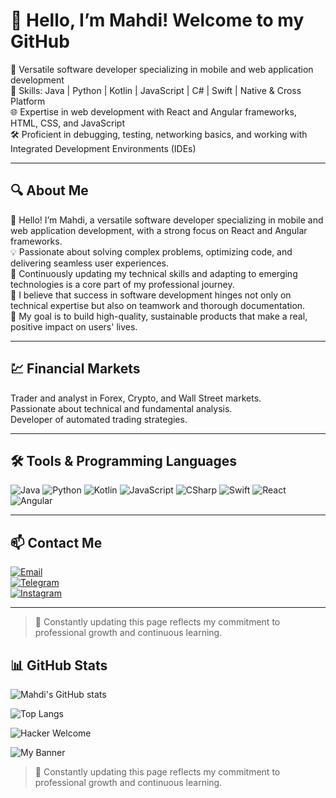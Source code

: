 # 👋 Hello, I’m Mahdi! Welcome to my GitHub

🎯 Versatile software developer specializing in mobile and web application development  
🔧 Skills: Java | Python | Kotlin | JavaScript | C# | Swift | Native & Cross Platform  
🌐 Expertise in web development with React and Angular frameworks, HTML, CSS, and JavaScript  
🛠️ Proficient in debugging, testing, networking basics, and working with Integrated Development Environments (IDEs)  

---

## 🔍 About Me

👋 Hello! I’m Mahdi, a versatile software developer specializing in mobile and web application development, with a strong focus on React and Angular frameworks.  
💡 Passionate about solving complex problems, optimizing code, and delivering seamless user experiences.  
🚀 Continuously updating my technical skills and adapting to emerging technologies is a core part of my professional journey.  
🤝 I believe that success in software development hinges not only on technical expertise but also on teamwork and thorough documentation.  
🎯 My goal is to build high-quality, sustainable products that make a real, positive impact on users' lives.

---

## 💹 Financial Markets

Trader and analyst in Forex, Crypto, and Wall Street markets.  
Passionate about technical and fundamental analysis.  
Developer of automated trading strategies.

---

## 🛠️ Tools & Programming Languages

![Java](https://img.shields.io/badge/-Java-007396?style=flat&logo=java&logoColor=white)
![Python](https://img.shields.io/badge/-Python-3776AB?style=flat&logo=python&logoColor=white)
![Kotlin](https://img.shields.io/badge/-Kotlin-0095D5?style=flat&logo=kotlin&logoColor=white)
![JavaScript](https://img.shields.io/badge/-JavaScript-F7DF1E?style=flat&logo=javascript&logoColor=black)
![CSharp](https://img.shields.io/badge/-C%23-239120?style=flat&logo=c-sharp&logoColor=white)
![Swift](https://img.shields.io/badge/-Swift-F05138?style=flat&logo=swift&logoColor=white)
![React](https://img.shields.io/badge/-React-20232A?style=flat&logo=react&logoColor=61DAFB)
![Angular](https://img.shields.io/badge/-Angular-DD0031?style=flat&logo=angular&logoColor=white)

---

## 📫 Contact Me

[![Email](https://img.shields.io/badge/Email-mahdinabavi187%40gmail.com-red?style=flat&logo=gmail)](mailto:mahdinabavi187@gmail.com)  
[![Telegram](https://img.shields.io/badge/Telegram-@mahdi7191-blue?style=flat&logo=telegram)](https://t.me/mahdi7191)  
[![Instagram](https://img.shields.io/badge/Instagram-mahdi7191n-purple?style=flat&logo=instagram)](https://instagram.com/mahdi7191n)

---

> 🧩 Constantly updating this page reflects my commitment to professional growth and continuous learning.

## 📊 GitHub Stats

![Mahdi's GitHub stats](https://github-readme-stats.vercel.app/api?username=Mahdi7191&show_icons=true&theme=radical)

![Top Langs](https://github-readme-stats.vercel.app/api/top-langs/?username=Mahdi7191&layout=compact&theme=radical)


![Hacker Welcome](https://media.giphy.com/media/3o7aD4p6j1zZuX9Y8Y/giphy.gif)


![My Banner](https://raw.githubusercontent.com/username/repository/branch/path-to-image.png)

> 🧩 Constantly updating this page reflects my commitment to professional growth and continuous learning.
